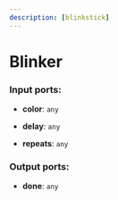 ```yaml
---
description: [blinkstick]
---
```


# Blinker

### Input ports:

* __color__: ` any `


* __delay__: ` any `


* __repeats__: ` any `

### Output ports:

* __done__: ` any `

